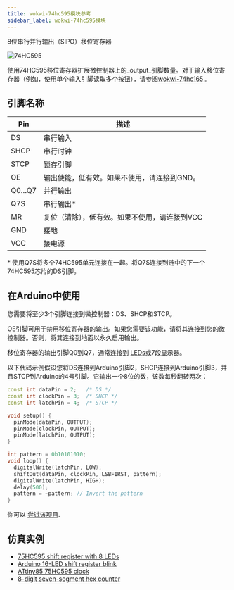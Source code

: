 ```yaml
---
title: wokwi-74hc595模块参考
sidebar_label: wokwi-74hc595模块
---
```


8位串行并行输出（SIPO）移位寄存器

![74HC595](wokwi-74hc595.svg)

使用74HC595移位寄存器扩展微控制器上的_output_引脚数量。对于输入移位寄存器（例如，使用单个输入引脚读取多个按钮），请参阅[wokwi-74hc165](wokwi-74hc165) 。

## 引脚名称

| Pin   | 描述                                          |
| ----- | --------------------------------------------- |
| DS    | 串行输入                                      |
| SHCP  | 串行时钟                                      |
| STCP  | 锁存引脚                                      |
| OE    | 输出使能，低有效。如果不使用，请连接到GND。   |
| Q0…Q7 | 并行输出                                      |
| Q7S   | 串行输出*                                     |
| MR    | 复位（清除），低有效。如果不使用，请连接到VCC |
| GND   | 接地                                          |
| VCC   | 接电源                                        |

\* 使用Q7S将多个74HC595单元连接在一起。将Q7S连接到链中的下一个74HC595芯片的DS引脚。

## 在Arduino中使用

您需要将至少3个引脚连接到微控制器：DS、SHCP和STCP。

OE引脚可用于禁用移位寄存器的输出。如果您需要该功能，请将其连接到您的微控制器。否则，将其连接到地面以永久启用输出。

移位寄存器的输出引脚Q0到Q7，通常连接到 [LEDs](wokwi-led)或7段显示器。

以下代码示例假设您将DS连接到Arduino引脚2，SHCP连接到Arduino引脚3，并且STCP到Arduino的4号引脚。它输出一个8位的数，该数每秒翻转两次：

```cpp
const int dataPin = 2;   /* DS */
const int clockPin = 3;  /* SHCP */
const int latchPin = 4;  /* STCP */

void setup() {
  pinMode(dataPin, OUTPUT);
  pinMode(clockPin, OUTPUT);
  pinMode(latchPin, OUTPUT);
}

int pattern = 0b10101010;
void loop() {
  digitalWrite(latchPin, LOW);
  shiftOut(dataPin, clockPin, LSBFIRST, pattern);
  digitalWrite(latchPin, HIGH);
  delay(500);
  pattern = ~pattern; // Invert the pattern
}
```

你可以 [尝试该项目](https://wokwi.com/projects/301192672203244042).

## 仿真实例

- [75HC595 shift register with 8 LEDs](https://wokwi.com/projects/301188813482361352)
- [Arduino 16-LED shift register blink](https://wokwi.com/projects/301213976182653448)
- [ATtiny85 75HC595 clock](https://wokwi.com/projects/301366580039647753)
- [8-digit seven-segment hex counter](https://wokwi.com/projects/301304715310793225)
